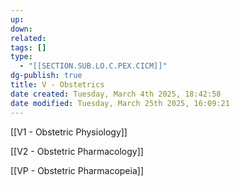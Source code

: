 ```yaml
---
up: 
down: 
related: 
tags: []
type:
  - "[[SECTION.SUB.LO.C.PEX.CICM]]"
dg-publish: true
title: V - Obstetrics
date created: Tuesday, March 4th 2025, 18:42:58
date modified: Tuesday, March 25th 2025, 16:09:21
---
```


[[V1 - Obstetric Physiology]]

[[V2 - Obstetric Pharmacology]]

[[VP - Obstetric Pharmacopeia]]

